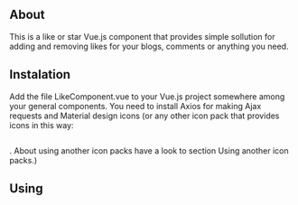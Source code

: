 ## About

This is a like or star Vue.js component that provides simple sollution for adding and removing likes for your blogs, comments or anything you need.

## Instalation

Add the file LikeComponent.vue to your Vue.js project somewhere among your general components.
You need to install Axios for making Ajax requests and Material design icons (or any other icon pack that provides icons in this way: <pre><i class=""></i></pre> . About using another icon packs have a look to section Using another icon packs.)

## Using
